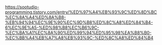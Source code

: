 https://sootudio-programming.tistory.com/entry/%ED%97%A4%EB%93%9C%ED%8D%BC%EC%8A%A4%ED%8A%B8-%EB%94%94%EC%9E%90%EC%9D%B8%ED%8C%A8%ED%84%B4-6%EC%9E%A5-%ED%98%B8%EC%B6%9C-%EC%BA%A1%EC%8A%90%ED%99%94%ED%95%98%EA%B8%B0-%EC%BB%A4%EB%A7%A8%EB%93%9C-%ED%8C%A8%ED%84%B4
